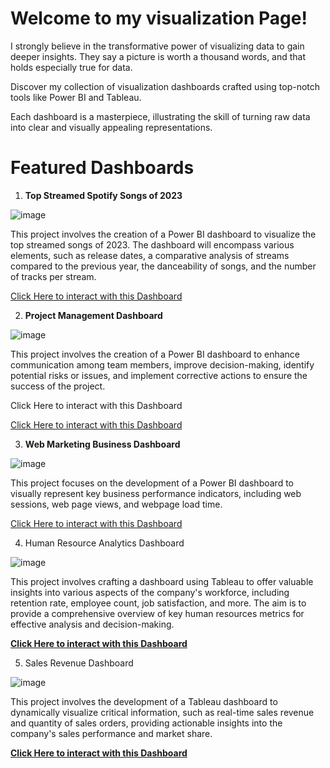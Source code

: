 # Welcome to my visualization Page!

I strongly believe in the transformative power of visualizing data to gain deeper insights. They say a picture is worth a thousand words, and that holds especially true for data.

Discover my collection of visualization dashboards crafted using top-notch tools like Power BI and Tableau.

Each dashboard is a masterpiece, illustrating the skill of turning raw data into clear and visually appealing representations.

# Featured Dashboards

1. **Top Streamed Spotify Songs of 2023**

![image](https://github.com/haseres1/Data_Visualization_Projects/assets/139165499/8465383d-91c5-4699-93c7-4b7fdd22adcd)

This project involves the creation of a Power BI dashboard to visualize the top streamed songs of 2023. The dashboard will encompass various elements, such as release dates, a comparative analysis of streams compared to the previous year, the danceability of songs, and the number of tracks per stream.

<a href="" target="_blank">Click Here to interact with this Dashboard</a>

2. **Project Management Dashboard**

![image](https://github.com/haseres1/Data_Visualization_Projects/assets/139165499/9d90f5ba-ab94-4e04-b015-60aacf3dea97)

This project involves the creation of a Power BI dashboard to enhance communication among team members, improve decision-making, identify potential risks or issues, and implement corrective actions to ensure the success of the project.

Click Here to interact with this Dashboard

<a href="" target="_blank">Click Here to interact with this Dashboard</a>

3. **Web Marketing Business Dashboard**

![image](https://github.com/haseres1/Data_Visualization_Projects/assets/139165499/ce53dfff-d4e3-4755-83d6-63cec2e732b6)

This project focuses on the development of a Power BI dashboard to visually represent key business performance indicators, including web sessions, web page views, and webpage load time.

<a href="" target="_blank">Click Here to interact with this Dashboard</a>

4. Human Resource Analytics Dashboard

![image](https://github.com/haseres1/Data_Visualization_Projects/assets/139165499/62d53a32-0e39-4c10-ac0a-3b44238d4bbf)

This project involves crafting a dashboard using Tableau to offer valuable insights into various aspects of the company's workforce, including retention rate, employee count, job satisfaction, and more. The aim is to provide a comprehensive overview of key human resources metrics for effective analysis and decision-making.

<a href="https://public.tableau.com/views/MyAnalyticsProjects/HRAnalyticsDashboard?:language=en-US&:display_count=n&:origin=viz_share_link" target="_blank">**Click Here to interact with this Dashboard**</a>

5. Sales Revenue Dashboard

![image](https://github.com/haseres1/Data_Visualization_Projects/assets/139165499/8b3e0b03-3246-4a91-8125-cfd5f0d608ca)

This project involves the development of a Tableau dashboard to dynamically visualize critical information, such as real-time sales revenue and quantity of sales orders, providing actionable insights into the company's sales performance and market share.

<a href="https://public.tableau.com/views/SalesRevenueDashboard_17007563119740/Dashboard1?:language=en-US&publish=yes&:display_count=n&:origin=viz_share_link" target="_blank">**Click Here to interact with this Dashboard**</a>




